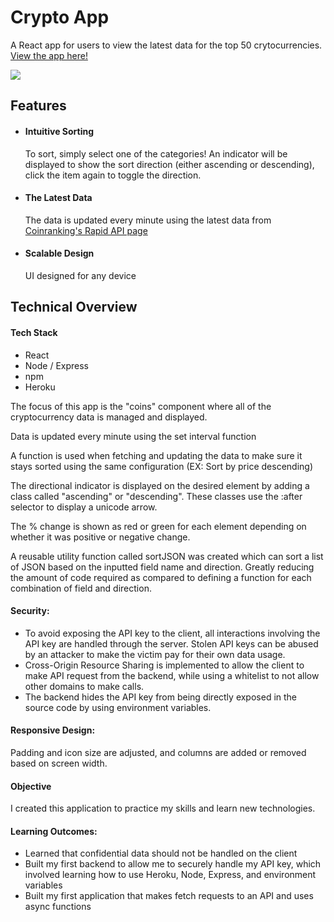 

<h1>Crypto App </h1>
<p>
  A React app for users to view the latest data for the top 50 crytocurrencies. <a href="https://crypto-app-netlify.netlify.app"> View the app here! </a> 
</p>

<img src="https://user-images.githubusercontent.com/29510437/127046117-2ec764b8-f17d-4cd3-978f-1d5aab89b96f.png">

<h2>Features</h2>
<ul>
  <li>
    <h4> Intuitive Sorting </h4> 
    To sort, simply select one of the categories! An indicator will be displayed to show the sort direction (either ascending or descending), click the item again to toggle the direction.
  </li>
  <li>
    <h4> The Latest Data </h4> 
    The data is updated every minute using the latest data from <a href="https://rapidapi.com/Coinranking/api/coinranking1/"> Coinranking's Rapid API page</a>
  </li>
  <li>
    <h4> Scalable Design </h4> 
    UI designed for any device
  </li>
</ul>

<h2>Technical Overview</h2>

<h4>Tech Stack</h4>
<ul>
  <li>React</li>
  <li>Node / Express</li>
  <li>npm</li>
  <li>Heroku</li>
</ul>

<p>
  The focus of this app is the "coins" component where all of the cryptocurrency data is managed and displayed. 
</p>
<p>
 Data is updated every minute using the set interval function
</p>
<p>
  A function is used when fetching and updating the data to make sure it stays sorted using the same configuration (EX: Sort by price descending)
</p>
<p>
  The directional indicator is displayed on the desired element by adding a class called "ascending" or "descending". These classes use the :after selector to display a unicode arrow. 
</p>
<p>
  The % change is shown as red or green for each element depending on whether it was positive or negative change. 
</p>
<p>
  A reusable utility function called sortJSON was created which can sort a list of JSON based on the inputted field name and direction. Greatly reducing the amount of code required as compared to defining a function for each combination of field and direction.   
</p>

<h4> Security: </h4>
<ul>
  <li>
  To avoid exposing the API key to the client, all interactions involving the API key are handled through the server.  Stolen API keys can be abused by an attacker to make the victim pay for their own data usage.
  </li>
  <li>
  Cross-Origin Resource Sharing is implemented to allow the client to make API request from the backend, while using a whitelist to not allow other domains to make calls.
  </li>
  <li>
  The backend hides the API key from being directly exposed in the source code by using environment variables.
  </li>
</ul>

<h4> Responsive Design: </h4>
<p>Padding and icon size are adjusted, and columns are added or removed based on screen width. </p>


<h4>Objective</h4>
<p>
I created this application to practice my skills and learn new technologies.
</p>
<h4> Learning Outcomes: </h4>
<ul>
  <li>
  Learned that confidential data should not be handled on the client
  </li>
  <li>
  Built my first backend to allow me to securely handle my API key, which involved learning how to use Heroku, Node, Express, and environment variables
  </li>
  <li>
  Built my first application that makes fetch requests to an API and uses async functions
  </li>
</ul>






